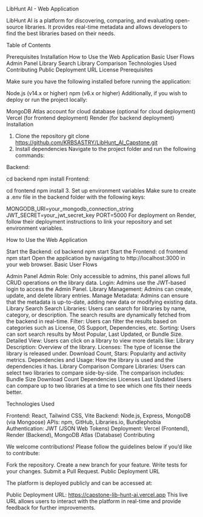 LibHunt AI - Web Application

LibHunt AI is a platform for discovering, comparing, and evaluating open-source libraries. It provides real-time metadata and allows developers to find the best libraries based on their needs.

Table of Contents

Prerequisites
Installation
How to Use the Web Application
Basic User Flows
Admin Panel
Library Search
Library Comparison
Technologies Used
Contributing
Public Deployment URL
License
Prerequisites

Make sure you have the following installed before running the application:

Node.js (v14.x or higher)
npm (v6.x or higher)
Additionally, if you wish to deploy or run the project locally:

MongoDB Atlas account for cloud database (optional for cloud deployment)
Vercel (for frontend deployment)
Render (for backend deployment)
Installation

1. Clone the repository
git clone https://github.com/KRBSASTRY/LibHunt_AI_Capstone.git
2. Install dependencies
Navigate to the project folder and run the following commands:

Backend:

cd backend
npm install
Frontend:

cd frontend
npm install
3. Set up environment variables
Make sure to create a .env file in the backend folder with the following keys:

MONGODB_URI=your_mongodb_connection_string
JWT_SECRET=your_jwt_secret_key
PORT=5000
For deployment on Render, follow their deployment instructions to link your repository and set environment variables.

How to Use the Web Application

Start the Backend:
cd backend
npm start
Start the Frontend:
cd frontend
npm start
Open the application by navigating to http://localhost:3000 in your web browser.
Basic User Flows

Admin Panel
Admin Role: Only accessible to admins, this panel allows full CRUD operations on the library data.
Login: Admins use the JWT-based login to access the Admin Panel.
Library Management: Admins can create, update, and delete library entries.
Manage Metadata: Admins can ensure that the metadata is up-to-date, adding new data or modifying existing data.
Library Search
Search Libraries:
Users can search for libraries by name, category, or description. The search results are dynamically fetched from the backend in real-time.
Filter: Users can filter the results based on categories such as License, OS Support, Dependencies, etc.
Sorting: Users can sort search results by Most Popular, Last Updated, or Bundle Size.
Detailed View:
Users can click on a library to view more details like:
Library Description: Overview of the library.
Licenses: The type of license the library is released under.
Download Count, Stars: Popularity and activity metrics.
Dependencies and Usage: How the library is used and the dependencies it has.
Library Comparison
Compare Libraries:
Users can select two libraries to compare side-by-side. The comparison includes:
Bundle Size
Download Count
Dependencies
Licenses
Last Updated
Users can compare up to two libraries at a time to see which one fits their needs better.

Technologies Used

Frontend: React, Tailwind CSS, Vite
Backend: Node.js, Express, MongoDB (via Mongoose)
APIs: npm, GitHub, Libraries.io, Bundlephobia
Authentication: JWT (JSON Web Tokens)
Deployment: Vercel (Frontend), Render (Backend), MongoDB Atlas (Database)
Contributing

We welcome contributions! Please follow the guidelines below if you’d like to contribute:

Fork the repository.
Create a new branch for your feature.
Write tests for your changes.
Submit a Pull Request.
Public Deployment URL

The platform is deployed publicly and can be accessed at:

Public Deployment URL: https://capstone-lib-hunt-ai.vercel.app
This live URL allows users to interact with the platform in real-time and provide feedback for further improvements.

